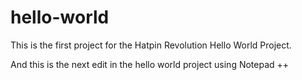 # hello-world

This is the first project for the Hatpin Revolution Hello World Project.

And this is the next edit in the hello world project using Notepad ++
